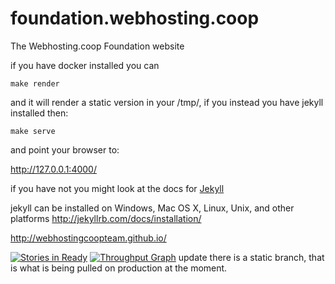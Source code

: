 foundation.webhosting.coop
==========================

The Webhosting.coop Foundation website

if you have docker installed you can

`make render`

and it will render a static version in your /tmp/, if you instead you have jekyll installed then:

 `make serve`

 and point your browser to:

 http://127.0.0.1:4000/

if you have not you might look at the docs for [Jekyll](https://jekyllrb.com/)

jekyll can be installed on Windows, Mac OS X, Linux, Unix, and other platforms
http://jekyllrb.com/docs/installation/

http://webhostingcoopteam.github.io/

[![Stories in Ready](https://badge.waffle.io/WebHostingCoopTeam/WebHostingCoopTeam.github.io.png?label=ready&title=Ready)](https://waffle.io/WebHostingCoopTeam/WebHostingCoopTeam.github.io)
[![Throughput Graph](https://graphs.waffle.io/webhostingcoopteam/webhostingcoopteam.github.io/throughput.svg)](https://waffle.io/webhostingcoopteam/webhostingcoopteam.github.io/metrics)
update
there is a static branch, that is what is being pulled on production at the moment.

